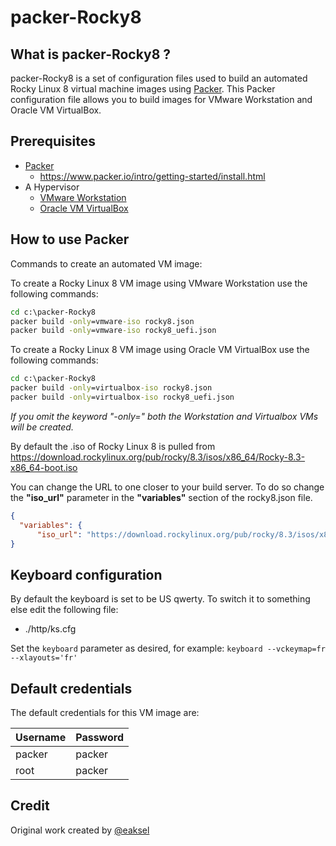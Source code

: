 # packer-Rocky8

## What is packer-Rocky8 ?

packer-Rocky8 is a set of configuration files used to build an automated Rocky Linux 8 virtual machine images using [Packer](https://www.packer.io/).
This Packer configuration file allows you to build images for VMware Workstation and Oracle VM VirtualBox.

## Prerequisites

- [Packer](https://www.packer.io/downloads.html)
  - <https://www.packer.io/intro/getting-started/install.html>
- A Hypervisor
  - [VMware Workstation](https://www.vmware.com/products/workstation-pro.html)
  - [Oracle VM VirtualBox](https://www.virtualbox.org/)

## How to use Packer

Commands to create an automated VM image:

To create a Rocky Linux 8 VM image using VMware Workstation use the following commands:

```cmd
cd c:\packer-Rocky8
packer build -only=vmware-iso rocky8.json
packer build -only=vmware-iso rocky8_uefi.json
```

To create a Rocky Linux 8 VM image using Oracle VM VirtualBox use the following commands:

```cmd
cd c:\packer-Rocky8
packer build -only=virtualbox-iso rocky8.json
packer build -only=virtualbox-iso rocky8_uefi.json
```

*If you omit the keyword "-only=" both the Workstation and Virtualbox VMs will be created.*

By default the .iso of Rocky Linux 8 is pulled from <https://download.rockylinux.org/pub/rocky/8.3/isos/x86_64/Rocky-8.3-x86_64-boot.iso>

You can change the URL to one closer to your build server. To do so change the **"iso_url"** parameter in the **"variables"** section of the rocky8.json file.

```json
{
  "variables": {
      "iso_url": "https://download.rockylinux.org/pub/rocky/8.3/isos/x86_64/Rocky-8.3-x86_64-boot.iso"
}
```

## Keyboard configuration

By default the keyboard is set to be US qwerty.
To switch it to something else edit the following file:

- ./http/ks.cfg

Set the `keyboard` parameter as desired, for example: `keyboard --vckeymap=fr --xlayouts='fr'`

## Default credentials

The default credentials for this VM image are:

|Username|Password|
|--------|--------|
|packer|packer|
|root|packer|

## Credit

Original work created by [@eaksel](https://github.com/eaksel)